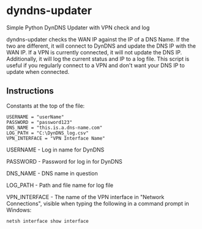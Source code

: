 # dyndns-updater
Simple Python DynDNS Updater with VPN check and log

dyndns-updater checks the WAN IP against the IP of a DNS Name. If the two are different, it will connect to DynDNS and update the DNS IP with the WAN IP. If a VPN is currently connected, it will not update the DNS IP. Additionally, it will log the current status and IP to a log file. This script is useful if you regularly connect to a VPN and don't want your DNS IP to update when connected.

## **Instructions**

Constants at the top of the file:

    USERNAME = "userName"
    PASSWORD = "password123"
    DNS_NAME = "this.is.a.dns-name.com"
    LOG_PATH = "C:\DynDNS_log.csv"
    VPN_INTERFACE = "VPN Interface Name"
    
USERNAME - Log in name for DynDNS

PASSWORD - Password for log in for DynDNS

DNS_NAME - DNS name in question

LOG_PATH - Path and file name for log file

VPN_INTERFACE - The name of the VPN interface in "Network Connections", visible when typing the following in a command prompt in Windows:

    netsh interface show interface
